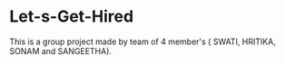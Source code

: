 # Let-s-Get-Hired
This is a group project made by team of  4 member's ( SWATI, HRITIKA, SONAM and SANGEETHA).
